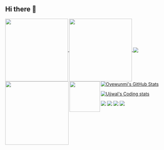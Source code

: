 ## Hi there 👋

<!--
**codefoxut/codefoxut** is a ✨ _special_ ✨ repository because its `README.md` (this file) appears on your GitHub profile.

Here are some ideas to get you started:

- 🔭 I’m currently working on ...
- 🌱 I’m currently learning ...
- 👯 I’m looking to collaborate on ...
- 🤔 I’m looking for help with ...
- 💬 Ask me about ...
- 📫 How to reach me: ...
- 😄 Pronouns: ...
- ⚡ Fun fact: ...
-->

<a href="#">
  <img height=200 align="center" src="https://my-stats-43gk.vercel.app/api?username=codefoxut&show_icons=true&theme=radical&hide=contribs,issues&show=discussions_answered&rank_icon=github&include_all_commits=true&card_width=150" />
</a>
<a href="#">
  <img height=200 align="center" src="https://my-stats-43gk.vercel.app/api/top-langs/?username=codefoxut&hide=html,scss,css&langs_count=8&layout=compact&theme=radical&card_width=150" />
</a>

<img align="left" height=202 src="https://github-readme-streak-stats-git-main-davids-projects-ad77adcc.vercel.app/?user=codefoxut&theme=radical"/>
<img align="left" height=97 src="https://github-profile-trophy.vercel.app/?username=codefoxut&theme=radical&no-frame=true&title=Stars,Followers,Commits&column=-1"/>



<!--a href=#><img src="contributions.svg"></a-->

<!--p align="center">
  Visitor count<br>
  <img src="https://profile-counter.glitch.me/_codefoxut/count.svg" />
</p-->

<a href="https://github.com/codefoxut">
  <img align="center" src="https://github-readme-stats.vercel.app/api/top-langs/?username=codefoxut&hide=dockerfile,css&title_color=ffffff&text_color=c9cacc&icon_color=2bbc8a&bg_color=1d1f21" />
</a>

<a href="https://github.com/codefoxut">
  <img align="center" src="https://github-readme-stats.vercel.app/api?username=codefoxut&show_icons=true&line_height=27&count_private=true&title_color=ffffff&text_color=c9cacc&icon_color=2bbc8a&bg_color=1d1f21" alt="Oyewunmi's GitHub Stats" />
</a>

[![Ujjwal's Coding stats](https://github-readme-stats.vercel.app/api/wakatime?username=codefoxut&layout=compact)](https://github.com/codefoxut)
<!-- https://github.com/oyewunmio/oyewunmio -->

[![](https://raw.githubusercontent.com/codefoxut/codefoxut/master/profile-summary-card-output/vue/0-profile-details.svg)](https://github.com/vn7n24fzkq/github-profile-summary-cards)
[![](https://raw.githubusercontent.com/codefoxut/codefoxut/master/profile-summary-card-output/vue/1-repos-per-language.svg)](https://github.com/vn7n24fzkq/github-profile-summary-cards)
[![](https://raw.githubusercontent.com/codefoxut/codefoxut/master/profile-summary-card-output/vue/2-most-commit-language.svg)](https://github.com/vn7n24fzkq/github-profile-summary-cards)
![](https://komarev.com/ghpvc/?username=codefoxut&color=green)


<!-- https://github.com/anuraghazra/github-readme-stats   -->
